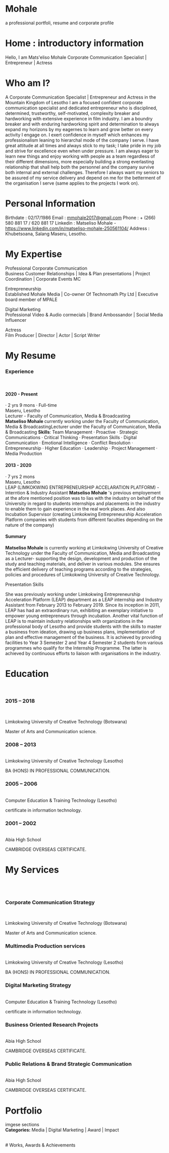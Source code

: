 # Mohale
a professional portfoli, resume and corporate profile

# Home : introductory information

Hello, I am Mats'eliso Mohale
Corporate Communication Specialist | Entrepreneur | Actress

# Who am I?

A Corporate Communication Specialist | Entrepreneur and Actress in the Mountain Kingdom of Lesotho
I am a focused confident corporate communication specialist and dedicated entrepreneur who is disciplined, determined, trustworthy, self-motivated, complexity breaker and hardworking with extensive experience in film industry. I am a boundry breaker and with enduring hardworking spirit and determination to always expand my horizons by my eagernes to learn and grow better on every activity I engage on. I exert confidence in myself which enhances my professionalism leaning to hierarchal mode of the company I serve. I have great attitude at all times and always stick to my task; I take pride in my job and strive for excellence even when under pressure. I am always eager to learn new things and enjoy working with people as a team regardless of their different dimensions, more especially building a strong everlasting relationship that shall help both the personnel and the company survive both internal and external challenges. Therefore I always want my seniors to be assured of my service delivery and depend on me for the betterment of the organisation I serve (same applies to the projects I work on).

# Personal Information

Birthdate : 02/17/1986
Email : mmohale2017@gmail.com
Phone : + (266) 580 881 17 / 620 881 17 
Linkedin : Matseliso Mohale - https://www.linkedin.com/in/matseliso-mohale-250561104/
Address : Khubetsoana, Salang
          Maseru, Lesotho.
          
# My Expertise

Professional Corporate Communication
<br/>Business Customer Relationships | Idea & Plan presentations | Project Coordination | Corporate Events MC

Entrepreneurship
<br/>Established Mohale Media | Co-owner Of Technomath Pty Ltd | Executive board member of MPALE

Digital Marketing
<br/>Professional Video & Audio cormecials | Brand Ambossandor | Social Media Influencer

Actress
<br/>Film Producer | Director | Actor | Script Writer

# My Resume
<h3> Experience </h3>
<br/>
<h4> 2020 - Present </h4> · 2 yrs 9 mons · Full-time <br/>
Maseru, Lesotho
<br/>
Lecturer - Faculty of Communication, Media & Broadcasting <br/>
<b> Matseliso Mohale </b>currently working under the Faculty of Communication, Media & BroadcastingLecturer under the Faculty of Communication, Media & Broadcasting
<b>Skills</b>: Team Management · Proactive · Strategic Communications · Critical Thinking · Presentation Skills · Digital Communication · Emotional Intelligence · Conflict Resolution · Entrepreneurship · Higher Education · Leadership · Project Management · Media Production

<br/>
<h4> 2013 - 2020 </h4> · 7 yrs 2 mons <br/>
Maseru, Lesotho
<br/>
LEAP (LIMKOKWING ENTREPRENEURSHIP ACCELARATION PLATFORM) - Interntion & Industry Assistant
<b>Matseliso Mohale</b> 's previous employement at the afore mentioned position was to lias with the industry on behalf of the University in regard to students internships and placements in the industry to enable them to gain experience in the real work places. And also Incubation Supervisor (creating Limkokwing Entrepreneurship Acceleration Platform companies with students from different faculties depending on the nature of the company)

<h4>Summary</h4>

<b>Matseliso Mohale</b> is currently working at Limkokwing University of Creative Technology under the Faculty of Communication, Media and Broadcasting as a Lecturer- supporting the design, development and production of the study and teaching materials, and deliver in various modules. She ensures the efficient delivery of teaching programs according to the strategies, policies and procedures of Limkokwing University of Creative Technology. <br/>

Presentation Skills <br/>

She was previously working under Limkokwing Entrepreneurship Acceleration Platform (LEAP) department as a LEAP internship and Industry Assistant from February 2013 to February 2019. Since its inception in 2011, LEAP has had an extraordinary run, exhibiting an exemplary initiative to empower young entrepreneurs through incubation. Another vital function of LEAP is to maintain industry relationships with organizations in the professional body of Lesotho and provide students with the skills to master a business from ideation, drawing up business plans, implementation of plan and effective management of the business. It is achieved by providing facilities to Year 3 Semester 2 and Year 4 Semester 2 students from various programmes who qualify for the Internship Programme. The latter is achieved by continuous efforts to liaison with organisations in the industry.
<br/>
<h1> Education </h1>
<br/>

<h3>2015 – 2018</h3><br/>

Limkokwing University of Creative Technology (Botswana)<br/>

Master of Arts and Communication science.

<h3>2008 – 2013</h3><br/>
Limkokwing University of Creative Technology (Lesotho)<br/>

BA (HONS) IN PROFESSIONAL COMMUNICATION.


<h3>2005 – 2006</h3><br/>
Computer Education & Training Technology (Lesotho)<br/>

certificate in information technology.

<h3>2001 – 2002</h3><br/>
Abia High School<br/>

CAMBRIDGE OVERSEAS CERTIFICATE.




# My Services
<br/>
<br/>

<h3>Corporate Communication Strategy</h3><br/>

Limkokwing University of Creative Technology (Botswana)<br/>

Master of Arts and Communication science.

<h3>Multimedia Production services</h3><br/>
Limkokwing University of Creative Technology (Lesotho)<br/>

BA (HONS) IN PROFESSIONAL COMMUNICATION.


<h3>Digital Marketing Strategy</h3><br/>
Computer Education & Training Technology (Lesotho)<br/>

certificate in information technology.

<h3>Business Oriented Research Projects</h3><br/>
Abia High School<br/>

CAMBRIDGE OVERSEAS CERTIFICATE.

<h3>Public Relations & Brand Strategic Communication</h3><br/>
Abia High School<br/>

CAMBRIDGE OVERSEAS CERTIFICATE.


# Portfolio

imgese sections <br/>
<b>**Categories**:</b> Media | Digital Marketing | Award | Impact

<br/>
# Works, Awards & Achievements



